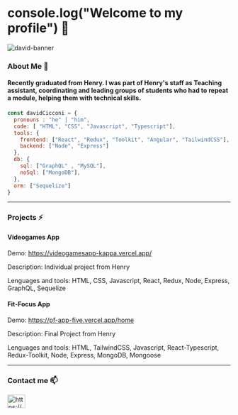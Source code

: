 # console.log("Welcome to my profile") 👋

![david-banner](https://user-images.githubusercontent.com/57296669/195165746-db26fcb1-9b4d-4945-8ecd-4b86d0b3536b.png)
 
### About Me 📝

#### Recently graduated from **Henry**. I was part of Henry's staff as Teaching assistant, coordinating and leading groups of students who had to repeat a module, helping them with technical skills.

```js
const davidCicconi = {
  pronouns : "he" | "him",
  code: [ "HTML", "CSS", "Javascript", "Typescript"],
  tools: { 
    frontend: ["React", "Redux", "Toolkit", "Angular", "TailwindCSS"], 
    backend: ["Node", "Express"]
  },
  db: {
    sql: ["GraphQL" , "MySQL"],
    noSql: ["MongoDB"],
  },
  orm: ["Sequelize"]
}
```

*********************************************************************

### Projects ⚡

#### Videogames App 

Demo: https://videogamesapp-kappa.vercel.app/

Description: Individual project from Henry

Lenguages and tools: HTML, CSS, Javascript, React, Redux, Node, Express, GraphQL, Sequelize



#### Fit-Focus App 

Demo: https://pf-app-five.vercel.app/home

Description: Final Project from Henry

Lenguages and tools: HTML, TailwindCSS, Javascript, React-Typescript, Redux-Toolkit, Node, Express, MongoDB, Mongoose


*********************************************************************

### Contact me 📫

<p align="left">
<a href="https://linkedin.com/in/https://www.linkedin.com/in/david-cicconi-dev/" target="blank"><img align="center" src="https://raw.githubusercontent.com/rahuldkjain/github-profile-readme-generator/master/src/images/icons/Social/linked-in-alt.svg" alt="https://www.linkedin.com/in/david-cicconi-dev/" height="30" width="40" /></a>
</p>


